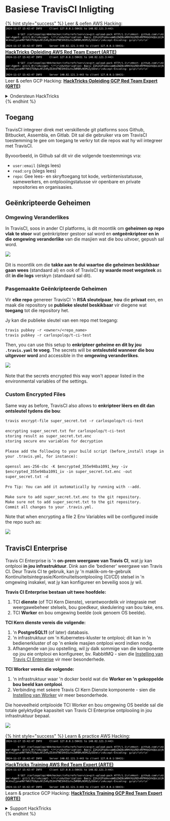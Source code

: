 # Basiese TravisCI Inligting

{% hint style="success" %}
Leer & oefen AWS Hacking:<img src="../../.gitbook/assets/image (1).png" alt="" data-size="line">[**HackTricks Opleiding AWS Red Team Expert (ARTE)**](https://training.hacktricks.xyz/courses/arte)<img src="../../.gitbook/assets/image (1).png" alt="" data-size="line">\
Leer & oefen GCP Hacking: <img src="../../.gitbook/assets/image (2).png" alt="" data-size="line">[**HackTricks Opleiding GCP Red Team Expert (GRTE)**<img src="../../.gitbook/assets/image (2).png" alt="" data-size="line">](https://training.hacktricks.xyz/courses/grte)

<details>

<summary>Ondersteun HackTricks</summary>

* Kyk na die [**intekening planne**](https://github.com/sponsors/carlospolop)!
* **Sluit aan by die** 💬 [**Discord groep**](https://discord.gg/hRep4RUj7f) of die [**telegram groep**](https://t.me/peass) of **volg** ons op **Twitter** 🐦 [**@hacktricks\_live**](https://twitter.com/hacktricks\_live)**.**
* **Deel hacking truuks deur PRs in te dien na die** [**HackTricks**](https://github.com/carlospolop/hacktricks) en [**HackTricks Cloud**](https://github.com/carlospolop/hacktricks-cloud) github repos.

</details>
{% endhint %}

## Toegang

TravisCI integreer direk met verskillende git platforms soos Github, Bitbucket, Assembla, en Gitlab. Dit sal die gebruiker vra om TravisCI toestemming te gee om toegang te verkry tot die repos wat hy wil integreer met TravisCI.

Byvoorbeeld, in Github sal dit vir die volgende toestemmings vra:

* `user:email` (slegs lees)
* `read:org` (slegs lees)
* `repo`: Gee lees- en skryftoegang tot kode, verbintenisstatusse, samewerkers, en ontplooiingstatusse vir openbare en private repositories en organisasies.

## Geënkripteerde Geheimen

### Omgewing Veranderlikes

In TravisCI, soos in ander CI platforms, is dit moontlik om **geheimen op repo vlak te stoor** wat geënkripteer gestoor sal word en **ontgeënkripteer en in die omgewing veranderlike** van die masjien wat die bou uitvoer, gepush sal word.

![](<../../.gitbook/assets/image (203).png>)

Dit is moontlik om die **takke aan te dui waartoe die geheimen beskikbaar gaan wees** (standaard al) en ook of TravisCI **sy waarde moet wegsteek** as dit **in die logs** verskyn (standaard sal dit).

### Pasgemaakte Geënkripteerde Geheimen

Vir **elke repo** genereer TravisCI 'n **RSA sleutelpaar**, **hou** die **privaat** een, en maak die repository se **publieke sleutel beskikbaar** vir diegene wat **toegang** tot die repository het.

Jy kan die publieke sleutel van een repo met toegang:
```
travis pubkey -r <owner>/<repo_name>
travis pubkey -r carlospolop/t-ci-test
```
Then, you can use this setup to **enkripteer geheime en dit by jou `.travis.yaml` te voeg**. The secrets will be **ontsleuteld wanneer die bou uitgevoer word** and accessible in the **omgewing veranderlikes**.

![](<../../.gitbook/assets/image (139).png>)

Note that the secrets encrypted this way won't appear listed in the environmental variables of the settings.

### Custom Encrypted Files

Same way as before, TravisCI also allows to **enkripteer lêers en dit dan ontsleutel tydens die bou**:
```
travis encrypt-file super_secret.txt -r carlospolop/t-ci-test

encrypting super_secret.txt for carlospolop/t-ci-test
storing result as super_secret.txt.enc
storing secure env variables for decryption

Please add the following to your build script (before_install stage in your .travis.yml, for instance):

openssl aes-256-cbc -K $encrypted_355e94ba1091_key -iv $encrypted_355e94ba1091_iv -in super_secret.txt.enc -out super_secret.txt -d

Pro Tip: You can add it automatically by running with --add.

Make sure to add super_secret.txt.enc to the git repository.
Make sure not to add super_secret.txt to the git repository.
Commit all changes to your .travis.yml.
```
Note that when encrypting a file 2 Env Variables will be configured inside the repo such as:

![](<../../.gitbook/assets/image (170).png>)

## TravisCI Enterprise

Travis CI Enterprise is 'n **on-prem weergawe van Travis CI**, wat jy kan ontplooi **in jou infrastruktuur**. Dink aan die ‘bediener’ weergawe van Travis CI. Deur Travis CI te gebruik, kan jy 'n maklik-om-te-gebruik Kontinuïteitsintegrasie/Kontinuïteitsontplooiing (CI/CD) stelsel in 'n omgewing inskakel, wat jy kan konfigureer en beveilig soos jy wil.

**Travis CI Enterprise bestaan uit twee hoofdele:**

1. TCI **dienste** (of TCI Kern Dienste), verantwoordelik vir integrasie met weergawebeheer stelsels, bou goedkeur, skedulering van bou take, ens.
2. TCI **Worker** en bou omgewing beelde (ook genoem OS beelde).

**TCI Kern dienste vereis die volgende:**

1. 'n **PostgreSQL11** (of later) databasis.
2. 'n infrastruktuur om 'n Kubernetes-kluster te ontplooi; dit kan in 'n bedienerkluster of op 'n enkele masjien ontplooi word indien nodig.
3. Afhangende van jou opstelling, wil jy dalk sommige van die komponente op jou eie ontplooi en konfigureer, bv. RabbitMQ - sien die [Instelling van Travis CI Enterprise](https://docs.travis-ci.com/user/enterprise/tcie-3.x-setting-up-travis-ci-enterprise/) vir meer besonderhede.

**TCI Worker vereis die volgende:**

1. 'n infrastruktuur waar 'n docker beeld wat die **Worker en 'n gekoppelde bou beeld kan ontplooi**.
2. Verbinding met sekere Travis CI Kern Dienste komponente - sien die [Instelling van Worker](https://docs.travis-ci.com/user/enterprise/setting-up-worker/) vir meer besonderhede.

Die hoeveelheid ontplooide TCI Worker en bou omgewing OS beelde sal die totale gelyktydige kapasiteit van Travis CI Enterprise ontplooiing in jou infrastruktuur bepaal.

![](<../../.gitbook/assets/image (199).png>)

{% hint style="success" %}
Learn & practice AWS Hacking:<img src="../../.gitbook/assets/image (1).png" alt="" data-size="line">[**HackTricks Training AWS Red Team Expert (ARTE)**](https://training.hacktricks.xyz/courses/arte)<img src="../../.gitbook/assets/image (1).png" alt="" data-size="line">\
Learn & practice GCP Hacking: <img src="../../.gitbook/assets/image (2).png" alt="" data-size="line">[**HackTricks Training GCP Red Team Expert (GRTE)**<img src="../../.gitbook/assets/image (2).png" alt="" data-size="line">](https://training.hacktricks.xyz/courses/grte)

<details>

<summary>Support HackTricks</summary>

* Check the [**subscription plans**](https://github.com/sponsors/carlospolop)!
* **Join the** 💬 [**Discord group**](https://discord.gg/hRep4RUj7f) or the [**telegram group**](https://t.me/peass) or **follow** us on **Twitter** 🐦 [**@hacktricks\_live**](https://twitter.com/hacktricks\_live)**.**
* **Share hacking tricks by submitting PRs to the** [**HackTricks**](https://github.com/carlospolop/hacktricks) and [**HackTricks Cloud**](https://github.com/carlospolop/hacktricks-cloud) github repos.

</details>
{% endhint %}
